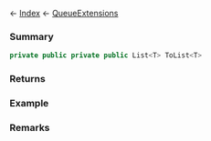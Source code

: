 ← [Index](Api-Index) ← [QueueExtensions](System.Collections.Generic.QueueExtensions)

### Summary

```csharp
private public private public List<T> ToList<T>
```

### Returns

### Example

### Remarks

